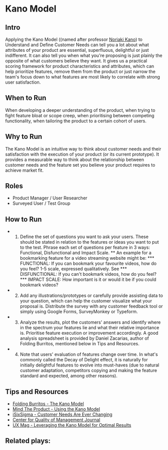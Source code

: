 # Kano Model

## Intro
Applying the Kano Model ((named after professor [Noriaki Kano](https://en.wikipedia.org/wiki/Noriaki_Kano)) to Understand and Define Customer Needs can tell you a lot about what attributes of your product are essential, superfluous, delightful or just indifferent. It can also tell you when what you're proposing is just plainly the opposite of what customers believe they want. It gives us a practical scoring framework for product characteristics and attributes, which can help prioritize features, remove them from the product or just narrow the team's focus down to what features are most likely to correlate with strong user satisfaction.

## When to Run
When developing a deeper understanding of the product, when trying to fight feature bloat or scope creep, when prioritising between competing functionality, when tailoring the product to a certain cohort of users.

## Why to Run
The Kano Model is an intuitive way to think about customer needs and their satisfaction with the execution of your product (or its current prototype). It provides a measurable way to think about the relationship between customer needs and the feature set you believe your product requires to achieve market fit.

## Roles
* Product Manager / User Researcher
* Surveyed User / Test Group

## How to Run
* 1) Define the set of questions you want to ask your users. These should be stated in relation to the features or ideas you want to put to the test. Phrase each set of questions per feature in 3 ways: Functional, Disfunctional and Impact Scale.
** An example for a bookmarking feature for a video streaming website might be:
*** FUNCTIONAL: If you can bookmark your favourite videos, how do you feel? 1-5 scale, expressed qualitatively. See
*** DISFUNCTIONAL: If you can't bookmark videos, how do you feel?
*** IMPACT SCALE: How important is it or would it be if you could bookmark videos?
* 2) Add any illustrations/prototypes or carefully provide assisting data to your question, which can help the customer visualize what your proposal is. Distribute the survey with any customer feedback tool or simply using Google Forms, SurveyMonkey or Typeform.
* 3) Analyze the results, plot the customers' answers and identify where in the spectrum your features lie and what their relative importance is. Prioritise feature execution or improvement accordingly. A good analysis spreadsheet is provided by Daniel Zacarias, author of Folding Burritos, mentioned below in Tips and Resources.
* 4) Note that users' evaluation of features change over time. In what's commonly called the Decay of Delight effect, it is naturally for initially delightful features to evolve into must-haves (due to natural customer adaptation, competitors copying and making the feature standard and expected, among other reasons).

## Tips and Resources
* [Folding Burritos - The Kano Model](https://foldingburritos.com/kano-model/)
* [Mind The Product - Using the Kano Model](http://www.mindtheproduct.com/2013/07/using-the-kano-model-to-prioritize-product-development/)
* [iSixSigma - Customer Needs Are Ever Changing](https://www.isixsigma.com/tools-templates/kano-analysis/kano-analysis-customer-needs-are-ever-changing/)
* [Center for Quality of Management Journal](http://www.walden-family.com/public/cqm-journal/2-4-Whole-Issue.pdf)
* [UX Mag - Leveraging the Kano Model for Optimal Results](http://uxmag.com/articles/leveraging-the-kano-model-for-optimal-results)

## Related plays:
